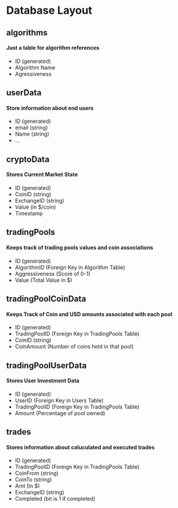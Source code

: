 # Database Layout

## algorithms
#### Just a table for algorithm references
- ID (generated)
- Algorithm Name
- Agressiveness

## userData
#### Store information about end users
- ID (generated)
- email (string)
- Name (string)
- ...

## cryptoData
#### Stores Current Market State
- ID (generated)
- CoinID (string)
- ExchangeID (string)
- Value (in $/coin)
- Timestamp

## tradingPools
#### Keeps track of trading pools values and coin associations
- ID (generated)
- AlgorithmID (Foreign Key in Algorithm Table)
- Aggressiveness (Score of 0-1)
- Value (Total Value in $)

## tradingPoolCoinData
#### Keeps Track of Coin and USD amounts associated with each pool
- ID (generated)
- TradingPoolID (Foreign Key in TradingPools Table)
- CoinID (string)
- CoinAmount (Number of coins held in that pool)

## tradingPoolUserData
#### Stores User Investment Data
- ID (generated)
- UserID (Foreign Key in Users Table)
- TradingPoolID (Foreign Key in TradingPools Table)
- Amount (Percentage of pool owned)

## trades
#### Stores information about caluculated and executed trades
- ID (generated)
- TradingPoolID (Foreign Key in TradingPools Table)
- CoinFrom (string)
- CoinTo (string)
- Amt (In $)
- ExchangeID (string)
- Completed (bit is 1 if completed)
